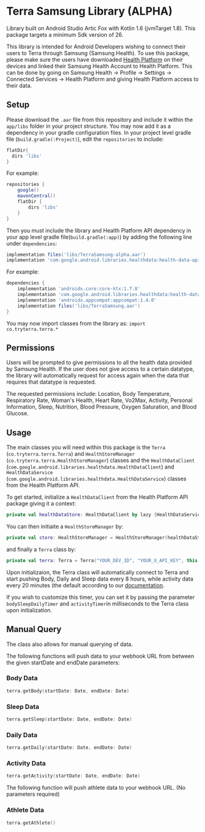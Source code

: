# Terra Samsung Library (ALPHA)

Library built on Android Studio Artic Fox with Kotlin 1.6 (jvmTarget 1.8). This package targets a minimum Sdk version of 26. 

This library is intended for Android Developers wishing to connect their users to Terra through Samsung (Samsung Health). To use this package, please make sure the users have downloaded [Health Platform](https://play.google.com/store/apps/details?id=com.samsung.android.service.health&hl=en_GB&gl=US) on their devices and linked their Samsung Health Account to Health Platform. This can be done by going on Samsung Health -> Profile -> Settings -> Connected Services -> Health Platform and giving Health Platform access to their data. 

## Setup
Please download the `.aar` file from this repository and include it within the `app/libs` folder in your project structure. You may now add it as a dependency in your gradle configuration files. In your project level gradle file (`build.gradle(:Project)`), edit the `repositories` to include:

```gradle
flatDir{
  dirs 'libs'
}
```

For example:
```gradle
repositories {
    google()
    mavenCentral()
    flatDir {
        dirs 'libs'
    }
}
```

Then you must include the library and Health Platform API dependency in your app level gradle file(`build.gradle(:app)`) by adding the following line under `dependencies`:

```gradle
implementation files('libs/TerraSamsung-alpha.aar')
implementation 'com.google.android.libraries.healthdata:health-data-api:1.0.0-alpha01'

```
For example:
```gradle
dependencies {
    implementation 'androidx.core:core-ktx:1.7.0'
    implementation 'com.google.android.libraries.healthdata:health-data-api:1.0.0-alpha01'
    implementation 'androidx.appcompat:appcompat:1.4.0'
    implementation files('libs/TerraSamsung.aar')
}
```

You may now import classes from the library as: `import co.tryterra.terra.*`

## Permissions 

Users will be prompted to give permissions to all the health data provided by Samsung Health. If the user does not give access to a certain datatype, the library will automatically request for access again when the data that requires that datatype is requested.

The requested permissions include: Location, Body Temperature, Respiratory Rate, Woman's Health, Heart Rate, Vo2Max, Activity, Personal Information, Sleep, Nutrition, Blood Pressure, Oxygen Saturation, and Blood Glucose.

## Usage 

The main classes you will need within this package is the `Terra` (`co.tryterra.terra.Terra`) and `HealthStoreManager` (`co.tryterra.terra.HealthStoreManager`) classes and the `HealthDataClient` (`com.google.android.libraries.healthdata.HealthDataClient`) and `HealthDataService` (`com.google.android.libraries.healthdata.HealthDataService`) classes from the Health Platform API. 

To get started, initialize a `HealthDataClient` from the Health Platform API package giving it a context:

```kotlin
private val healthDataStore: HealthDataClient by lazy {HealthDataService.getClient(this)}
```

You can then initiaite a `HealthStoreManager` by:

```kotlin
private val store: HealthStoreManager = HealthStoreManager(healthDataStore)
```
and finally a `Terra` class by:

```kotlin
private val terra: Terra = Terra("YOUR_DEV_ID", "YOUR_X_API_KEY", this, store)
```

Upon initializaion, the Terra class will automatically connect to Terra and start pushing Body, Daily and Sleep data every 8 hours, while activity data every 20 minutes (the default according to our [documentation](https://docs.tryterra.co/integrations). 

If you wish to customize this timer, you can set it by passing the parameter `bodySleepDailyTimer` and `activityTimer`in milliseconds to the Terra class upon initialization. 

## Manual Query

The class also allows for manual querying of data. 

The following functions will push data to your webhook URL from between the given startDate and endDate parameters:

### Body Data

```kotlin
terra.getBody(startDate: Date, endDate: Date)
```

### Sleep Data

```kotlin
terra.getSleep(startDate: Date, endDate: Date)
```

### Daily Data

```kotlin
terra.getDaily(startDate: Date, endDate: Date)
```

### Activity Data

```kotlin
terra.getActivity(startDate: Date, endDate: Date)
```

The following function will push athlete data to your webhook URL. (No parameters required)

### Athlete Data

```kotlin
terra.getAthlete()
```

